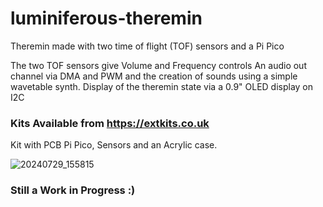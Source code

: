 # luminiferous-theremin
Theremin made with two time of flight (TOF) sensors and a Pi Pico

The two TOF sensors give Volume and Frequency controls
An audio out channel via DMA and PWM and the creation of sounds using a simple wavetable synth.
Display of the theremin state via a 0.9" OLED display on I2C

### Kits Available from [https://extkits.co.uk ](https://extkits.co.uk/product/luminiferous-theremin-kit/)
Kit with PCB Pi Pico, Sensors and an Acrylic case.

![20240729_155815](https://github.com/user-attachments/assets/47afea59-64e3-4343-9f62-c9f30a9d0ed0)

### Still a Work in Progress :)


